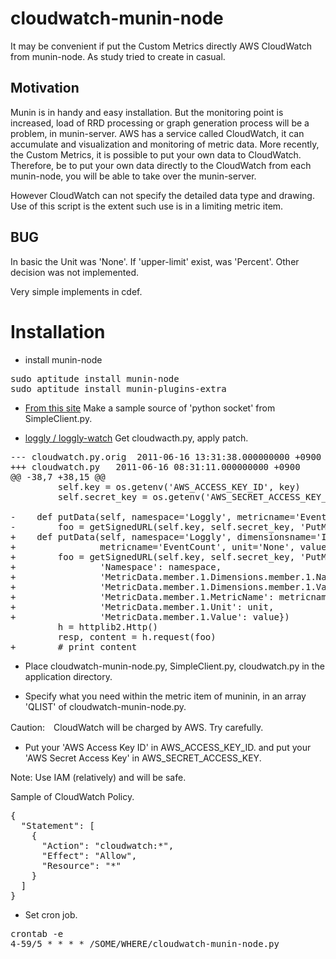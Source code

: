 # cloudwatch-munin-node

It may be convenient if put the Custom Metrics directly AWS CloudWatch from munin-node. As study tried to create in casual.

## Motivation

Munin is in handy and easy installation. But the monitoring point is increased, load of RRD processing or graph generation process will be a problem, in munin-server. AWS has a service called CloudWatch, it can accumulate and visualization and monitoring of metric data. More recently, the Custom Metrics, it is possible to put your own data to CloudWatch. Therefore, be to put your own data directly to the CloudWatch from each munin-node, you will be able to take over the munin-server.

However CloudWatch can not specify the detailed data type and drawing. Use of this script is the extent such use is in a limiting metric item.

## BUG
In basic the Unit was 'None'. If 'upper-limit' exist, was 'Percent'. Other decision was not implemented.

Very simple implements in cdef.

# Installation

* install munin-node

<pre>
sudo aptitude install munin-node
sudo aptitude install munin-plugins-extra
</pre>

* [From this site](http://effbot.org/zone/socket-intro.htm) Make a sample source of 'python socket' from SimpleClient.py.

* [loggly / loggly-watch](https://github.com/loggly/loggly-watch) Get cloudwacth.py, apply patch.

<pre>
--- cloudwatch.py.orig	2011-06-16 13:31:38.000000000 +0900
+++ cloudwatch.py	2011-06-16 08:31:11.000000000 +0900
@@ -38,7 +38,15 @@
         self.key = os.getenv('AWS_ACCESS_KEY_ID', key)
         self.secret_key = os.getenv('AWS_SECRET_ACCESS_KEY_ID', secret_key)

-    def putData(self, namespace='Loggly', metricname='EventCount', value=0):
-        foo = getSignedURL(self.key, self.secret_key, 'PutMetricData', {'Namespace': namespace, 'MetricData.member.1.MetricName': metricname, 'MetricData.member.1.Value': value})
+    def putData(self, namespace='Loggly', dimensionsname='InstanceId', dimensionsvalue='MyInstanceId',
+                metricname='EventCount', unit='None', value=0.0):
+        foo = getSignedURL(self.key, self.secret_key, 'PutMetricData', {
+                'Namespace': namespace,
+                'MetricData.member.1.Dimensions.member.1.Name': dimensionsname,
+                'MetricData.member.1.Dimensions.member.1.Value': dimensionsvalue,
+                'MetricData.member.1.MetricName': metricname,
+                'MetricData.member.1.Unit': unit,
+                'MetricData.member.1.Value': value})
         h = httplib2.Http()
         resp, content = h.request(foo)
+        # print content
</pre>

* Place cloudwatch-munin-node.py, SimpleClient.py, cloudwatch.py in the application directory.

* Specify what you need within the metric item of muninin, in an array 'QLIST' of cloudwatch-munin-node.py.

Caution:　CloudWatch will be charged by AWS. Try carefully.

* Put your 'AWS Access Key ID' in AWS_ACCESS_KEY_ID. and put your 'AWS Secret Access Key' in AWS_SECRET_ACCESS_KEY.

Note: Use IAM (relatively) and will be safe.

Sample of CloudWatch Policy.
<pre>
{
  "Statement": [
    {
      "Action": "cloudwatch:*",
      "Effect": "Allow",
      "Resource": "*"
    }
  ]
}
</pre>

* Set cron job.

<pre>
crontab -e
4-59/5 * * * * /SOME/WHERE/cloudwatch-munin-node.py
</pre>
